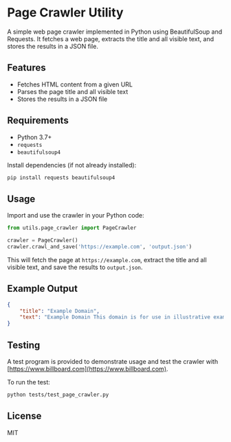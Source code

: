 # Page Crawler Utility

A simple web page crawler implemented in Python using BeautifulSoup and Requests. It fetches a web page, extracts the title and all visible text, and stores the results in a JSON file.

## Features
- Fetches HTML content from a given URL
- Parses the page title and all visible text
- Stores the results in a JSON file

## Requirements
- Python 3.7+
- `requests`
- `beautifulsoup4`

Install dependencies (if not already installed):

```bash
pip install requests beautifulsoup4
```

## Usage

Import and use the crawler in your Python code:

```python
from utils.page_crawler import PageCrawler

crawler = PageCrawler()
crawler.crawl_and_save('https://example.com', 'output.json')
```

This will fetch the page at `https://example.com`, extract the title and all visible text, and save the results to `output.json`.

## Example Output

```json
{
    "title": "Example Domain",
    "text": "Example Domain This domain is for use in illustrative examples in documents. You may use this domain in literature without prior coordination or asking for permission. More information..."
}
```

## Testing

A test program is provided to demonstrate usage and test the crawler with [https://www.billboard.com](https://www.billboard.com).

To run the test:

```bash
python tests/test_page_crawler.py
```

## License
MIT 